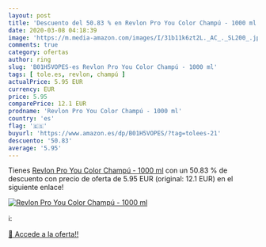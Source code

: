 ```yaml
---
layout: post
title: 'Descuento del 50.83 % en Revlon Pro You Color Champú - 1000 ml'
date: 2020-03-08 04:18:39
image: 'https://m.media-amazon.com/images/I/31b11k6zt2L._AC_._SL200_.jpg'
comments: true
category: ofertas
author: ring
slug: 'B01H5VOPES-es Revlon Pro You Color Champú - 1000 ml'
tags: [ tole.es, revlon, champú ]
actualPrice: 5.95 EUR
currency: EUR
price: 5.95
comparePrice: 12.1 EUR
prodname: 'Revlon Pro You Color Champú - 1000 ml'
country: 'es'
flag: '🇪🇸'
buyurl: 'https://www.amazon.es/dp/B01H5VOPES/?tag=tolees-21'
descuento: '50.83'
average: '5.95'
---
```


Tienes [Revlon Pro You Color Champú - 1000 ml](https://www.amazon.es/dp/B01H5VOPES/?tag=tolees-21) con un 50.83 % de descuento con precio de oferta de 5.95 EUR (original: 12.1 EUR) en el siguiente enlace!

[![Revlon Pro You Color Champú - 1000 ml](https://m.media-amazon.com/images/I/31b11k6zt2L._AC_._SL200_.jpg)](https://www.amazon.es/dp/B01H5VOPES/?tag=tolees-21)

ℹ️:


[🛒 Accede a la oferta!!](https://www.amazon.es/dp/B01H5VOPES/?tag=tolees-21)
